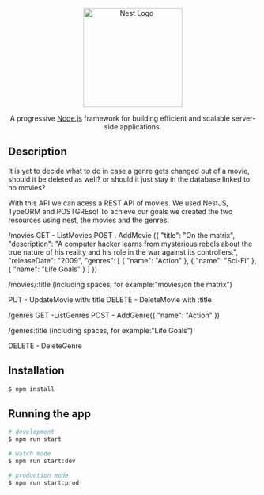 <p align="center">
  <a href="http://nestjs.com/" target="blank"><img src="https://nestjs.com/img/logo-small.svg" width="200" alt="Nest Logo" /></a>
</p>

[circleci-image]: https://img.shields.io/circleci/build/github/nestjs/nest/master?token=abc123def456
[circleci-url]: https://circleci.com/gh/nestjs/nest

  <p align="center">A progressive <a href="http://nodejs.org" target="_blank">Node.js</a> framework for building efficient and scalable server-side applications.</p>
    <p align="center">


## Description
It is yet to decide what to do in case a genre gets changed out of a movie, should it be deleted as well? or should it just stay in the database linked to no movies? 

With this API we can acess a REST API of movies.
We used NestJS, TypeORM and POSTGREsql
To achieve our goals we created the two resources using nest, the movies and the genres. 


/movies 
GET - ListMovies 
POST . AddMovie ({
        "title": "On the matrix",
        "description": "A computer hacker learns from mysterious rebels about the true nature of his reality and his role in the war against its controllers.",
        "releaseDate": "2009",
        "genres": [
            {
                "name": "Action"
            },
            {
                "name": "Sci-Fi"
            },
            {
                "name": "Life Goals"
            }
        ]
    })

/movies/:title (including spaces, for example:"movies/on the matrix")

PUT - UpdateMovie with: title
DELETE - DeleteMovie with :title

/genres
GET -ListGenres
POST - AddGenre({
                "name": "Action"
            })

/genres:title (including spaces, for example:"Life Goals")

DELETE - DeleteGenre
## Installation

```bash
$ npm install
```

## Running the app

```bash
# development
$ npm run start

# watch mode
$ npm run start:dev

# production mode
$ npm run start:prod
```

